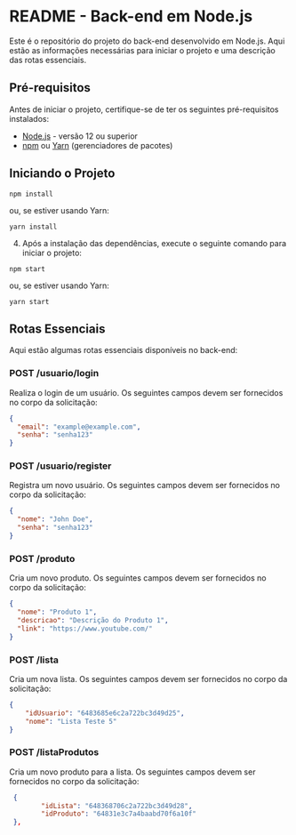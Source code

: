 # README - Back-end em Node.js

Este é o repositório do projeto do back-end desenvolvido em Node.js. Aqui estão as informações necessárias para iniciar o projeto e uma descrição das rotas essenciais.

## Pré-requisitos

Antes de iniciar o projeto, certifique-se de ter os seguintes pré-requisitos instalados:

- [Node.js](https://nodejs.org) - versão 12 ou superior
- [npm](https://www.npmjs.com/) ou [Yarn](https://yarnpkg.com/) (gerenciadores de pacotes)

## Iniciando o Projeto

```shell
npm install
```

ou, se estiver usando Yarn:

```shell
yarn install
```

4. Após a instalação das dependências, execute o seguinte comando para iniciar o projeto:

```shell
npm start
```

ou, se estiver usando Yarn:

```shell
yarn start
```

## Rotas Essenciais

Aqui estão algumas rotas essenciais disponíveis no back-end:

### POST /usuario/login

Realiza o login de um usuário. Os seguintes campos devem ser fornecidos no corpo da solicitação:

```json
{
  "email": "example@example.com",
  "senha": "senha123"
}
```

### POST /usuario/register

Registra um novo usuário. Os seguintes campos devem ser fornecidos no corpo da solicitação:

```json
{
  "nome": "John Doe",
  "senha": "senha123"
}
```


### POST /produto

Cria um novo produto. Os seguintes campos devem ser fornecidos no corpo da solicitação:

```json
{
  "nome": "Produto 1",
  "descricao": "Descrição do Produto 1",
  "link": "https://www.youtube.com/"
}
```
### POST /lista

Cria um nova lista. Os seguintes campos devem ser fornecidos no corpo da solicitação:

```json
{
    "idUsuario": "6483685e6c2a722bc3d49d25",
    "nome": "Lista Teste 5"
}
```

### POST /listaProdutos

Cria um novo produto para a lista. Os seguintes campos devem ser fornecidos no corpo da solicitação:

```json
 {
        "idLista": "648368706c2a722bc3d49d28",
        "idProduto": "64831e3c7a4baabd70f6a10f"
 },
```
